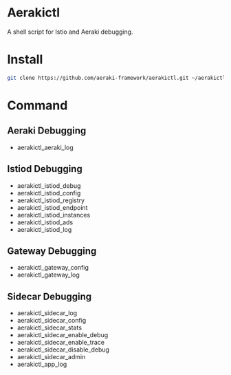 # Aerakictl
A shell script for Istio and Aeraki debugging.

# Install

```bash
git clone https://github.com/aeraki-framework/aerakictl.git ~/aerakictl;source ~/aerakictl/aerakictl.sh
```

# Command
## Aeraki Debugging
* aerakictl_aeraki_log   
## Istiod Debugging                                
* aerakictl_istiod_debug
* aerakictl_istiod_config                  
* aerakictl_istiod_registry                              
* aerakictl_istiod_endpoint                                             
* aerakictl_istiod_instances                     
* aerakictl_istiod_ads                   
* aerakictl_istiod_log
## Gateway Debugging
* aerakictl_gateway_config                                   
* aerakictl_gateway_log 
## Sidecar Debugging             
* aerakictl_sidecar_log                 
* aerakictl_sidecar_config               
* aerakictl_sidecar_stats
* aerakictl_sidecar_enable_debug
* aerakictl_sidecar_enable_trace
* aerakictl_sidecar_disable_debug
* aerakictl_sidecar_admin 
* aerakictl_app_log
